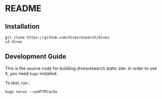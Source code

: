 # README

## Installation

```
git clone https://github.com/divesresearch/dives
cd dives
```

## Development Guide

This is the source code for building divesresearch static site. In order to use it, you need `hugo` installed. 

To test, run :

```
hugo serve --noHTTPCache
```
